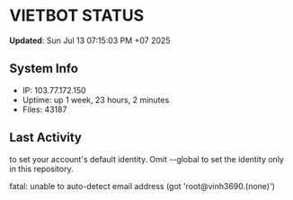 # VIETBOT STATUS
**Updated**: Sun Jul 13 07:15:03 PM +07 2025

## System Info
- IP: 103.77.172.150
- Uptime: up 1 week, 23 hours, 2 minutes
- Files: 43187

## Last Activity

to set your account's default identity.
Omit --global to set the identity only in this repository.

fatal: unable to auto-detect email address (got 'root@vinh3690.(none)')
